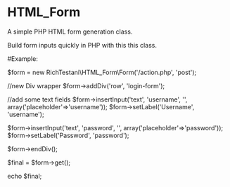 # HTML_Form
A simple PHP HTML form generation class.

Build form inputs quickly in PHP with this this class.

#Example:

$form = new RichTestani\HTML_Form\Form('/action.php', 'post');

//new Div wrapper
$form->addDiv('row', 'login-form');

//add some text fields
$form->insertInput('text', 'username', '', array('placeholder'=>'username'));
$form->setLabel('Username', 'username');

$form->insertInput('text', 'password', '', array('placeholder'=>'password'));
$form->setLabel('Password', 'password');

$form->endDiv();

$final = $form->get();

echo $final;
